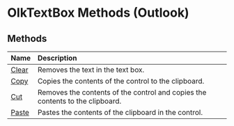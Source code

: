 
# OlkTextBox Methods (Outlook)

## Methods



|**Name**|**Description**|
|:-----|:-----|
|[Clear](22a53ab8-2707-2fbd-d419-ce47ca0d81e3.md)|Removes the text in the text box.|
|[Copy](54fb7146-80db-02bd-157d-e86daa7ee507.md)|Copies the contents of the control to the clipboard.|
|[Cut](2307b35a-982f-5f08-9c71-2477d215e218.md)|Removes the contents of the control and copies the contents to the clipboard.|
|[Paste](2f605536-0656-618e-3b27-cebb8de04188.md)|Pastes the contents of the clipboard in the control. |
